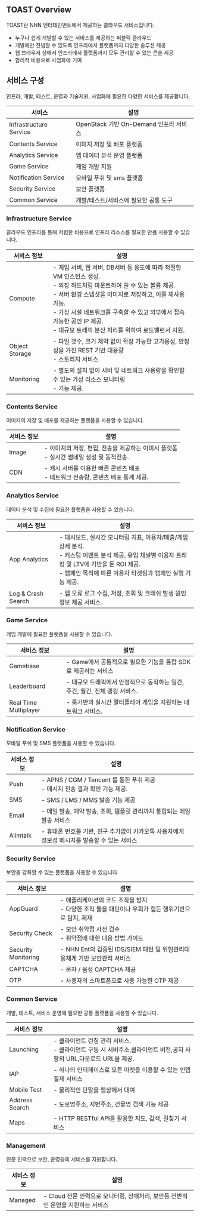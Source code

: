 ## TOAST Overview

TOAST란 NHN 엔터테인먼트에서 제공하는 클라우드 서비스입니다.

- 누구나 쉽게 개발할 수 있는 서비스를 제공하는 퍼블릭 클라우드
- 개발에만 전념할 수 있도록 인프라에서 플랫폼까지 다양한 솔루션 제공
- 웹 브라우저 상에서 인프라에서 플랫폼까지 모두 관리할 수 있는 콘솔 제공
- 합리적 비용으로 사업화에 기여

## 서비스 구성

인프라, 개발, 테스트, 운영과 기술지원, 사업화에 필요한 다양한 서비스를 제공합니다.

|서비스|설명|
|---|---|
|Infrastructure Service|	OpenStack 기반 On-Demand 인프라 서비스|
|Contents Service|	이미지 저장 및 배포 플랫폼|
|Analytics Service|	앱 데이터 분석 운영 플랫폼|
|Game Service|	게임 개발 지원|
|Notification Service|	모바일 푸쉬 및 sms 플랫폼|
|Security Service| 보안 플랫폼 |
|Common Service| 개발/테스트/서비스에 필요한 공통 도구  |

### Infrastructure Service

클라우드 인프라를 통해 저렴한 비용으로 인프라 리소스를 필요한 만큼 사용할 수 있습니다.

|서비스 정보|설명|
|---|---|
|Compute	| - 게임 서버, 웹 서버, DB서버 등 용도에 따라 적절한 VM 인스턴스 생성.<br/>- 외장 하드처럼 마운트하여 쓸 수 있는 볼륨 제공.<br/> -  서버 환경 스냅샷을 이미지로 저장하고, 이를 재사용 가능.<br/> - 가상 사설 네트워크를 구축할 수 있고 외부에서 접속 가능한 공인 IP 제공.<br/> - 대규모 트래픽 분산 처리를 위하여 로드밸런서 지원.|
|Object Storage	| - 파일 갯수, 크기 제약 없이 확장 가능한 고가용성, 안정성을 가진 REST 기반 대용량 <br/> - 스토리지 서비스.|
|Monitoring	| - 별도의 설치 없이 서버 및 네트워크 사용량을 확인할 수 있는 가상 리소스 모니터링 <br/> - 기능 제공.|

### Contents Service

이미지의 저장 및 배포를 제공하는 플랫폼을 사용할 수 있습니다. 

|서비스 정보|설명|
|---|---|
|Image	| - 이미지의 저장, 편집, 전송을 제공하는 이미시 플랫폼<br/> - 실시간 썸네일 생성 및 동적전송.|
|CDN	| - 캐시 서버를 이용한 빠른 콘텐츠 배포<br/> - 네트워크 전송량, 콘텐츠 배포 통계 제공. |

### Analytics Service

데이터 분석 및 수집에 필요한 플랫폼을 사용할 수 있습니다.

|서비스 정보|설명|
|---|---|
|App Analytics| - 대시보드, 실시간 모니터링 지표, 이용자/매출/게임 상세 분석.<br/> - 커스텀 이벤트 분석 제공, 유입 채널별 이용자 트래킹 및 LTV에 기반을 둔 ROI 제공.<br/> - 캠페인 목적에 따른 이용자 타겟팅과 캠페인 실행 기능 제공.|
|Log & Crash Search| - 앱 오류 로그 수집, 저장, 조회 및 크래쉬 발생 원인 정보 제공 서비스.|

### Game Service

게임 개발에 필요한 플랫폼을 사용할 수 있습니다.

|서비스 정보|설명|
|---|---|
|Gamebase| - Game에서 공통적으로 필요한 기능을 통합 SDK로 제공하는 서비스|
|Leaderboard| - 대규모 트래픽에서 안정적으로 동작하는 일간, 주간, 월간, 전체 랭킹 서비스.|
|Real Time Multiplayer| - 룸기반의 실시간 멀티플레이 게임을 지원하는 네트워크 서비스.|

### Notification Service

모바일 푸쉬 및 SMS 플랫폼을 사용할 수 있습니다. 

|서비스 정보|설명|
|---|---|
|Push	| - APNS / CGM / Tencent 를 통한 푸쉬 제공<br/> - 메시지 전송 결과 확인 기능 제공.|
|SMS	| - SMS / LMS / MMS 발송 기능 제공 |
|Email| - 메일 발송, 예약 발송, 조회, 템플릿 관리까지 통합되는 메일 발송 서비스|
|Alimtalk| - 휴대폰 번호를 기반, 친구 추가없이 카카오톡 사용자에게 정보성 메시지를 발송할 수 있는 서비스|

### Security Service

보안을 강화할 수 있는 플랫폼을 사용할 수 있습니다.  

|서비스 정보|설명|
|---|---|
|AppGuard	| - 애플리케이션의 코드 조작을 방지<br/> - 다양한 조작 툴을 패턴이나 우회가 힘든 행위기반으로 탐지, 제재 |
|Security Check	| - 보안 취약점 사전 검수<br/> - 취약점에 대한 대응 방법 가이드 |
|Security Monitoring| - NHN Ent의 검증된 IDS/SIEM 패턴 및 위협관리대응체계 기반 보안관리 서비스|
|CAPTCHA| - 문자 / 음성 CAPTCHA 제공|
|OTP| - 사용자의 스마트폰으로 사용 가능한 OTP 제공|

### Common Service

개발, 테스트, 서비스 운영에 필요한 공통 플랫폼을 사용할 수 있습니다.

|서비스 정보|설명|
|---|---|
|Launching|- 클라이언트 런칭 관리 서비스.<br/> - 클라이언트 구동 시 서버주소,클라이언트 버전,공지 사항의 URL,다운로드 URL을 제공.|
|IAP| - 하나의 인터페이스로 모든 마켓을 이용할 수 있는 인앱 결제 서비스|
|Mobile Test| - 물리적인 단말을 웹상에서 대여|
|Address Search| - 도로명주소, 지번주소, 건물명 검색 기능 제공|
|Maps| - HTTP RESTful API를 활용한 지도, 검색, 길찾기 서비스|

### Management

전문 인력으로 보안, 운영등의 서비스를 지원합니다. 

|서비스 정보|설명|
|---|---|
|Managed|- Cloud 전문 인력으로 모니터링, 장애처리, 보안등 전반적인 운영을 지원하는 서비스|
